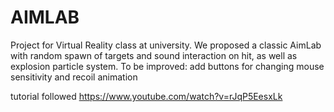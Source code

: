 # AIMLAB

Project for Virtual Reality class at university.
We proposed a classic AimLab with random spawn of targets and sound interaction on hit, as well as explosion particle system.
To be improved: add buttons for changing mouse sensitivity and recoil animation

tutorial followed 
https://www.youtube.com/watch?v=rJqP5EesxLk
